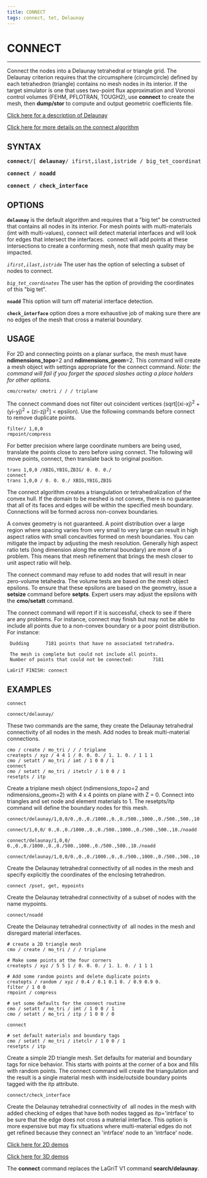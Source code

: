```yaml
---
title: CONNECT
tags: connect, tet, Delaunay
--- 
```


# CONNECT #

-----------------------


Connect the nodes into a Delaunay tetrahedral or triangle grid. The Delaunay criterion requires that the circumsphere (circumcircle) defined by each tetrahedron (triangle) contains no mesh nodes in its interior. If the target simulator is one that uses two-point flux approximation and Voronoi control volumes (FEHM, PFLOTRAN, TOUGH2), use **connect** to create the mesh, then **dump/stor** to compute and output geometric coefficients file.

[Click here for a description of Delaunay](https://en.wikipedia.org/wiki/Delaunay_triangulation)
  
[Click here for more details on the connect algorithm](https://lanl.github.io/LaGriT/pages/docs/connect_notes.html)

  
## SYNTAX ##

<pre>
<b>connect</b>/[ <b>delaunay</b>/ ifirst,ilast,istride / big_tet_coordinates ]

<b>connect</b> / <b>noadd</b>

<b>connect</b> / <b>check_interface</b>
</pre>


## OPTIONS
 
 **`delaunay`** is the default algorithm and requires that a "big tet" be constructed that contains all nodes in
  its interior.  For mesh points with multi-materials (imt with multi-values), connect will detect material interfaces and will look for edges that intersect the interfaces.  connect will add points at these intersections to create a conforming mesh, note that mesh quality may be impacted.  
  
  
*`ifirst,ilast,istride`* The user has the option of selecting a subset of nodes to connect.


*`big_tet_coordinates`* The user has the option of providing the coordinates of this "big tet". 


**`noadd`** This option will turn off material interface detection.


**`check_interface`** option does a more exhaustive job of making sure there are no edges of the mesh that cross a material boundary.




## USAGE


For 2D and connecting points on a planar surface, the mesh must have **ndimensions_topo**=2 and **ndimensions_geom**=2. This command will create a mesh object with settings appropriate for the connect command.
*Note: the command will fail if you forget the spaced slashes acting a place holders for other options.*
```
cmo/create/ cmotri / / / triplane
```



The connect command does not filter out coincident vertices (sqrt[(xi-xj)<sup>2</sup> + (yi-yj)<sup>2</sup> + (zi-zj)<sup>2</sup>] < epsilon). Use the following commands before connect to remove duplicate points.
```
filter/ 1,0,0
rmpoint/compress
```


For better precision where large coordinate numbers are being used, translate the points close to zero before using connect. The following will move points, connect, then translate back to original position.
```
trans 1,0,0 /XBIG,YBIG,ZBIG/ 0. 0. 0./
connect
trans 1,0,0 / 0. 0. 0./ XBIG,YBIG,ZBIG
```

The connect algorithm creates a triangulation or tetrahedralization of the convex hull. If the domain to be meshed is not convex, there is no guarantee that all of its faces and edges will be within the specified mesh boundary. Connections will be formed across non-convex boundaries. 


A convex geometry is not guaranteed. A point distribution over a large region where spacing varies from very small to very large can result in high aspect ratios with small concavities formed on mesh boundaries. You can mitigate the impact by adjusting the mesh resolution. Generally high aspect ratio tets (long dimension along the external boundary) are more of a problem. This means that mesh refinement that brings the mesh closer to unit aspect ratio will help.

  
The connect command may refuse to add nodes that will result in near
  zero-volume tetahedra. The volume tests are based on the mesh object
  epsilons. To ensure that these epsilons are based on the geometry,
  issue a **setsize** command before **setpts**. Expert users may adjust the epsilons with the **cmo/setatt** command. 


The connect command will report if it is successful, check to see if there are any problems. For instance, connect may finish but may not be able to include all points due to a non-convex boundary or a poor point distribution. For instance:
```
 Dudding      7181 points that have no associated tetrahedra.

 The mesh is complete but could not include all points.                         
 Number of points that could not be connected:       7181                       
 
LaGriT FINISH: connect        
```

## EXAMPLES ##

```
connect
```

```
connect/delaunay/
```
These two commands are the same, they create the Delaunay tetrahedral connectivity of all nodes in the mesh. Add nodes to break multi-material connections.

```
cmo / create / mo_tri / / / triplane
createpts / xyz / 4 4 1 / 0. 0. 0. / 1. 1. 0. / 1 1 1
cmo / setatt / mo_tri / imt / 1 0 0 / 1
connect
cmo / setatt / mo_tri / itetclr / 1 0 0 / 1
resetpts / itp
```
Create a triplane mesh object (ndimensions_topo=2 and ndimensions_geom=2) with 4 x 4 points on plane with Z = 0. Connect into triangles and set node and element materials to 1. The resetpts/itp command will define the boundary nodes for this mesh.

```
connect/delaunay/1,0,0/0.,0.,0./1000.,0.,0./500.,1000.,0./500.,500.,10./

connect/1,0,0/ 0.,0.,0./1000.,0.,0./500.,1000.,0./500.,500.,10./noadd

connect/delaunay/1,0,0/ 0.,0.,0./1000.,0.,0./500.,1000.,0./500.,500.,10./noadd

connect/delaunay/1,0,0/0.,0.,0./1000.,0.,0./500.,1000.,0./500.,500.,10./check_interface
```

Create the Delaunay tetrahedral connectivity of all nodes in the mesh and specify explicitly the coordinates of the enclosing tetrahedron. 

```
connect /pset, get, mypoints
```

Create the Delaunay tetrahedral connectivity of a subset of nodes with the name mypoints.

```
connect/noadd
```

Create the Delaunay tetrahedral connectivity of  all nodes in the  mesh and disregard material interfaces.
  
```
# create a 2D triangle mesh
cmo / create / mo_tri / / / triplane

# Make some points at the four corners
createpts / xyz / 5 5 1 / 0. 0. 0. / 1. 1. 0. / 1 1 1

# Add some random points and delete duplicate points
createpts / random / xyz / 0.4 / 0.1 0.1 0. / 0.9 0.9 0.
filter / 1 0 0
rmpoint / compress

# set some defaults for the connect routine
cmo / setatt / mo_tri / imt / 1 0 0 / 1
cmo / setatt / mo_tri / itp / 1 0 0 / 0

connect

# set default materials and boundary tags
cmo / setatt / mo_tri / itetclr / 1 0 0 / 1
resetpts / itp
```

Create a simple 2D triangle mesh. Set defaults for material and boundary tags for nice behavior. This starts with points at the corner of a box and fills with random points. The connect command will create the triangulation and the result is a single material mesh with inside/outside boundary points tagged with the itp attribute.

```
connect/check_interface
```

Create the Delaunay tetrahedral connectivity of  all nodes in the
  mesh with added checking of edges that have both nodes tagged as
  itp='intrface' to be sure that the edge does not cross a material
  interface. This option is more expensive but may fix situations
  where multi-material edges do not get refined because they connect
  an 'intrface' node to an 'intrface' node. 
  

 [Click here for 2D demos](../demos/main_2d_connect.md)

 [Click here for 3D demos](../demos/main_connect.md)

The **connect** command replaces the LaGriT V1 command **search/delaunay**.

